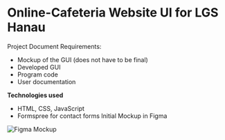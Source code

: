 # Online-Cafeteria Website UI for LGS Hanau

Project Document Requirements:
- Mockup of the GUI (does not have to be final)
- Developed GUI
- Program code
- User documentation

**Technologies used**
- HTML, CSS, JavaScript
- Formspree for contact forms
Initial Mockup in Figma

![Figma Mockup](https://github.com/markoshaq/lgsmensa/assets/91068526/aaec8239-df8c-464d-8d30-ba5eb7f15eac)

